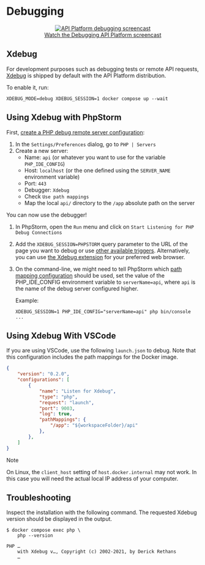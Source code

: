# Debugging

<p align="center" class="symfonycasts"><a href="https://symfonycasts.com/screencast/api-platform/profiler?cid=apip"><img src="/docs/distribution/images/symfonycasts-player.png" alt="API Platform debugging screencast"><br>Watch the Debugging API Platform screencast</a></p>

## Xdebug

For development purposes such as debugging tests or remote API requests,
[Xdebug](https://xdebug.org/) is shipped by default with the API Platform distribution.

To enable it, run:

```console
XDEBUG_MODE=debug XDEBUG_SESSION=1 docker compose up --wait
```

## Using Xdebug with PhpStorm

First, [create a PHP debug remote server configuration](https://www.jetbrains.com/help/phpstorm/creating-a-php-debug-server-configuration.html):

1. In the `Settings/Preferences` dialog, go to `PHP | Servers`
2. Create a new server:
   * Name: `api` (or whatever you want to use for the variable `PHP_IDE_CONFIG`)
   * Host: `localhost` (or the one defined using the `SERVER_NAME` environment variable)
   * Port: `443`
   * Debugger: `Xdebug`
   * Check `Use path mappings`
   * Map the local `api/` directory to the `/app` absolute path on the server

You can now use the debugger!

1. In PhpStorm, open the `Run` menu and click on `Start Listening for PHP Debug Connections`
2. Add the `XDEBUG_SESSION=PHPSTORM` query parameter to the URL of the page you want to debug or use [other available triggers](https://xdebug.org/docs/step_debug#activate_debugger).
   Alternatively, you can use [the Xdebug extension](https://xdebug.org/docs/step_debug#browser-extensions) for your preferred web browser.

3. On the command-line, we might need to tell PhpStorm which [path mapping configuration](https://www.jetbrains.com/help/phpstorm/zero-configuration-debugging-cli.html#configure-path-mappings) should be used, set the value of the PHP_IDE_CONFIG environment variable to `serverName=api`, where `api` is the name of the debug server configured higher.

    Example:

    ```console
    XDEBUG_SESSION=1 PHP_IDE_CONFIG="serverName=api" php bin/console ...
    ```

## Using Xdebug With VSCode

If you are using VSCode, use the following `launch.json` to debug.
Note that this configuration includes the path mappings for the Docker image.

```json
{
    "version": "0.2.0",
    "configurations": [
        {
            "name": "Listen for Xdebug",
            "type": "php",
            "request": "launch",
            "port": 9003,
            "log": true,
            "pathMappings": {
                "/app": "${workspaceFolder}/api"
            },
        },
    ]
}
```

> [!NOTE]
>
> On Linux, the `client_host` setting of `host.docker.internal` may not work.
> In this case you will need the actual local IP address of your computer.

## Troubleshooting

Inspect the installation with the following command. The requested Xdebug
version should be displayed in the output.

```console
$ docker compose exec php \
    php --version

PHP …
    with Xdebug v…, Copyright (c) 2002-2021, by Derick Rethans
    …
```

